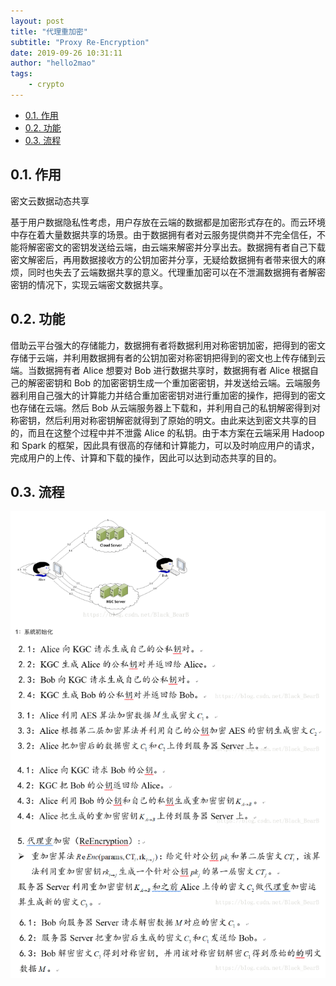 ```yaml
---
layout: post
title: "代理重加密"
subtitle: "Proxy Re-Encryption"
date: 2019-09-26 10:31:11
author: "hello2mao"
tags:
    - crypto
---
```


<!-- TOC -->

- [0.1. 作用](#01-作用)
- [0.2. 功能](#02-功能)
- [0.3. 流程](#03-流程)

<!-- /TOC -->

## 0.1. 作用

密文云数据动态共享

基于用户数据隐私性考虑，用户存放在云端的数据都是加密形式存在的。而云环境中存在着大量数据共享的场景。由于数据拥有者对云服务提供商并不完全信任，不能将解密密文的密钥发送给云端，由云端来解密并分享出去。数据拥有者自己下载密文解密后，再用数据接收方的公钥加密并分享，无疑给数据拥有者带来很大的麻烦，同时也失去了云端数据共享的意义。代理重加密可以在不泄漏数据拥有者解密密钥的情况下，实现云端密文数据共享。

## 0.2. 功能

借助云平台强大的存储能力，数据拥有者将数据利用对称密钥加密，把得到的密文存储于云端，并利用数据拥有者的公钥加密对称密钥把得到的密文也上传存储到云端。当数据拥有者 Alice 想要对 Bob 进行数据共享时，数据拥有者 Alice 根据自己的解密密钥和 Bob 的加密密钥生成一个重加密密钥，并发送给云端。云端服务器利用自己强大的计算能力并结合重加密密钥对进行重加密的操作，把得到的密文也存储在云端。然后 Bob 从云端服务器上下载和，并利用自己的私钥解密得到对称密钥，然后利用对称密钥解密就得到了原始的明文。由此来达到密文共享的目的，而且在这整个过程中并不泄露 Alice 的私钥。由于本方案在云端采用 Hadoop 和 Spark 的框架，因此具有很高的存储和计算能力，可以及时响应用户的请求，完成用户的上传、计算和下载的操作，因此可以达到动态共享的目的。

## 0.3. 流程

![](/img/posts/Proxy_ReEncryption.png)

